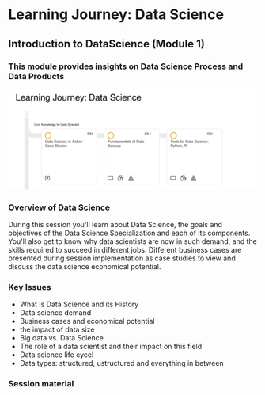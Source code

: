 # Learning Journey: Data Science
## Introduction to DataScience (Module 1)
### This module provides insights on Data Science Process and Data Products
![data exploration](https://github.com/Abdel-Razzak/DataScience/blob/master/images/M2.jpeg)

### Overview of Data Science 
During this session you'll learn about Data Science, the goals and objectives of the Data Science Specialization and each of its components. 
You'll also get to know why data scientists are now in such demand, and the skills required to succeed in different jobs. 
Different business cases are presented during session implementation as case studies to view and discuss the data science economical potential.
### Key Issues
  * What is Data Science and its History
  * Data science demand
  * Business cases and economical potential
  * the impact of data size
  * Big data vs. Data Science
  * The role of a data scientist and their impact on this field
  * Data science life cycel
  * Data types: structured, ustructured and everything in between

### Session material
